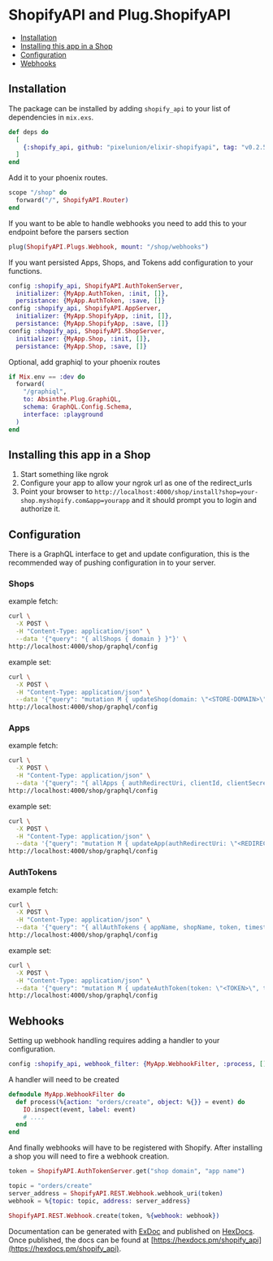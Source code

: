 # ShopifyAPI and Plug.ShopifyAPI

- [Installation](#installation)
- [Installing this app in a Shop](#installing-this-app-in-a-shop)
- [Configuration](#configuration)
- [Webhooks](#webhooks)

## Installation

The package can be installed by adding `shopify_api` to your list of dependencies in `mix.exs`.

```elixir
def deps do
  [
    {:shopify_api, github: "pixelunion/elixir-shopifyapi", tag: "v0.2.5"}
  ]
end
```

Add it to your phoenix routes.

```elixir
scope "/shop" do
  forward("/", ShopifyAPI.Router)
end
```

If you want to be able to handle webhooks you need to add this to your endpoint before the parsers section
```elixir
plug(ShopifyAPI.Plugs.Webhook, mount: "/shop/webhooks")
```

If you want persisted Apps, Shops, and Tokens add configuration to your functions.
```elixir
config :shopify_api, ShopifyAPI.AuthTokenServer,
  initializer: {MyApp.AuthToken, :init, []},
  persistance: {MyApp.AuthToken, :save, []}
config :shopify_api, ShopifyAPI.AppServer,
  initializer: {MyApp.ShopifyApp, :init, []},
  persistance: {MyApp.ShopifyApp, :save, []}
config :shopify_api, ShopifyAPI.ShopServer,
  initializer: {MyApp.Shop, :init, []},
  persistance: {MyApp.Shop, :save, []}
```

Optional, add graphiql to your phoenix routes
```elixir
if Mix.env == :dev do
  forward(
    "/graphiql",
    to: Absinthe.Plug.GraphiQL,
    schema: GraphQL.Config.Schema,
    interface: :playground
  )
end
```

## Installing this app in a Shop

1. Start something like ngrok
2. Configure your app to allow your ngrok url as one of the redirect_urls
3. Point your browser to `http://localhost:4000/shop/install?shop=your-shop.myshopify.com&app=yourapp` and it should prompt you to login and authorize it.


## Configuration

There is a GraphQL interface to get and update configuration, this is the recommended way of pushing configuration in to your server.

### Shops

example fetch:
```bash
curl \
  -X POST \
  -H "Content-Type: application/json" \
  --data '{"query": "{ allShops { domain } }"}' \
http://localhost:4000/shop/graphql/config
```

example set:
```bash
curl \
  -X POST \
  -H "Content-Type: application/json" \
  --data '{"query": "mutation M { updateShop(domain: \"<STORE-DOMAIN>\",) { domain } }" }' \
http://localhost:4000/shop/graphql/config
```

### Apps

example fetch:
```bash
curl \
  -X POST \
  -H "Content-Type: application/json" \
  --data '{"query": "{ allApps { authRedirectUri, clientId, clientSecret, name, nonce, scope } }"}' \
http://localhost:4000/shop/graphql/config
```

example set:
```bash
curl \
  -X POST \
  -H "Content-Type: application/json" \
  --data '{"query": "mutation M { updateApp(authRedirectUri: \"<REDIRECT-URI>\", clientId: <ID>, clientSecret: \"<SECRET>\", name: \"<APP-NAME>\", nonce: \"<NONCE>\", scope: \"<APP-SCOPE>\") { name } }" }' \
http://localhost:4000/shop/graphql/config
```

### AuthTokens

example fetch:
```bash
curl \
  -X POST \
  -H "Content-Type: application/json" \
  --data '{"query": "{ allAuthTokens { appName, shopName, token, timestamp, code } }"}' \
http://localhost:4000/shop/graphql/config
```

example set:
```bash
curl \
  -X POST \
  -H "Content-Type: application/json" \
  --data '{"query": "mutation M { updateAuthToken(token: \"<TOKEN>\", timestamp: <TIMESTAMP>, shopName: \"<SHOPIFY-STORE-DOMAIN>\", code: \"<RESPONSE-CODE>\", appName: \"<APP-NAME>\") { appName } }" }' \
http://localhost:4000/shop/graphql/config
```

## Webhooks

Setting up webhook handling requires adding a handler to your configuration.

```elixir
config :shopify_api, webhook_filter: {MyApp.WebhookFilter, :process, []}
```

A handler will need to be created

```elixir
defmodule MyApp.WebhookFilter do
  def process(%{action: "orders/create", object: %{}} = event) do
    IO.inspect(event, label: event)
    # ....
  end
end
```

And finally webhooks will have to be registered with Shopify. After installing a shop you will need to fire a webhook creation.

```elixir
token = ShopifyAPI.AuthTokenServer.get("shop domain", "app name")

topic = "orders/create"
server_address = ShopifyAPI.REST.Webhook.webhook_uri(token)
webhook = %{topic: topic, address: server_address}

ShopifyAPI.REST.Webhook.create(token, %{webhook: webhook})
```

Documentation can be generated with [ExDoc](https://github.com/elixir-lang/ex_doc)
and published on [HexDocs](https://hexdocs.pm). Once published, the docs can
be found at [https://hexdocs.pm/shopify_api](https://hexdocs.pm/shopify_api).

